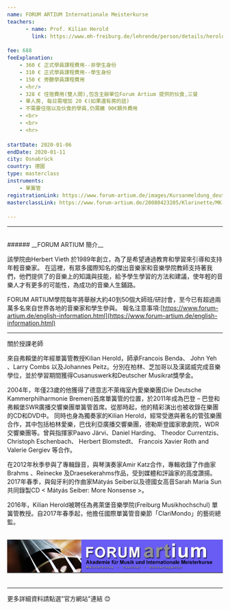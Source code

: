 ```yaml
---
name: FORUM ARTIUM Internationale Meisterkurse
teachers:
      - name: Prof. Kilian Herold
        link: https://www.mh-freiburg.de/lehrende/person/details/herold/

fee: 688
feeExplanation: 
    - 360 € 正式學員課程費用--非學生身份
    - 310 € 正式學員課程費用--學生身份
    - 150 € 旁聽學員課程費用
    - <hr/>
    - 328 € 住宿費用(雙人間),包含主辦單位Forum Artium 提供的伙食,三餐
    - 單人房, 每日需增加 20 €(如果還有房的話) 
    - 不需要住宿以及伙食的學員,仍需繳 90€額外費用 
    - <br>
    - <br>
    - <hr>

startDate: 2020-01-06
endDate: 2020-01-11
city: Osnabrück
country: 德國
type: masterclass
instruments:
    - 單簧管
registrationLink: https://www.forum-artium.de/images/Kursanmeldung_deutsch.pdf
masterclassLink: https://www.forum-artium.de/20080423205/Klarinette/MK-60-Kilian-Herold.html                                          
   
---
```

<hr>
<br>
###### __FORUM ARTIUM 簡介__<br>

該學院由Herbert Vieth 於1989年創立，為了是希望通過教育和學習來引導和支持年輕音樂家。
在這裡，有眾多國際知名的傑出音樂家和音樂學院教師支持著我們，他們提供了的音樂上的知識與技能，給予學生學習的方法和建議，使年輕的音樂人才有更多的可能性，為成功的音樂人生鋪路。

FORUM ARTIUM學院每年將舉辦大約40到50個大師班/研討會，至今已有超過兩萬多名來自世界各地的音樂家和學生參與。
報名注意事項:[https://www.forum-artium.de/english-information.html](https://www.forum-artium.de/english-information.html)<br>

<hr/>

關於授課老師


來自弗賴堡的年經單簧管教授Kilian Herold，師承Francois Benda、  John Yeh 、Larry Combs 以及Johannes Peitz。分別在柏林、芝加哥以及漢諾威完成音樂學位，並於學習期間獲得Cusanuswerk和Deutscher Musikrat獎學金。 

2004年，年僅23歲的他獲得了德意志不萊梅室內愛樂樂團(Die Deutsche Kammerphilharmonie Bremen)首席單簧管的位置，於2011年成為巴登 – 巴登和弗賴堡SWR廣播交響樂團單簧管首席。從那時起，他的精彩演出也被收錄在樂團的CD和DVD中。
同時也身為獨奏家的Kilian Herold，經常受邀與著名的管弦樂團合作，其中包括柏林愛樂，巴伐利亞廣播交響樂團，德勒斯登國家歌劇院，WDR交響樂團等。曾與指揮家Paavo Järvi、Daniel Harding、 Theodor Currentzis、 Christoph Eschenbach、 Herbert Blomstedt、 Francois Xavier Roth and Valerie Gergiev 等合作。

在2012年秋季參與了專輯錄音，與琴演奏家Amir Katz合作，專輯收錄了作曲家Brahms 、Reinecke 及Draesekerahms作品，受到媒體和評論家的高度讚揚。 2017年春季，與匈牙利的作曲家Mátyás Seiber以及德國女高音Sarah Maria Sun共同錄製CD < Mátyás Seiber: More Nonsense >。

2016年，Kilian Herold被聘任為弗萊堡音樂學院(Freiburg Musikhochschul) 單簧管教授。自2017年春季起，他擔任國際單簧管音樂節「ClariMondo」的藝術總監。


<br>
<img src="../assets/img/Forum-pic.png" class="img-fluid" alt="Image for Forum Artium">
<br>
<br>
<hr>

更多詳細資料請點選"官方網站"連結 😊
